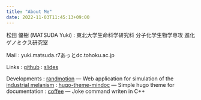 ```yaml
---
title: "About Me"
date: 2022-11-03T11:45:13+09:00
---
```


松田 優樹 (MATSUDA Yuki)
:	東北大学生命科学研究科 分子化学生物学専攻 進化ゲノミクス研究室

Mail
:	yuki.matsuda.r7あっとdc.tohoku.ac.jp

Links
:	[github](https://github.com/ymat2/)
:	[slides](https://ymat2.github.io/slides/)

Developments
: [randmotion](https://ymat2.github.io/randomotion/)
  &mdash; Web application for simulation of the [industrial melanism](https://en.wikipedia.org/wiki/Industrial_melanism)
:	[hugo-theme-mindoc](https://github.com/ymat2/hugo-theme-mindoc)
  &mdash; Simple hugo theme for documentation
:	[coffee](https://github.com/ymat2/coffee)
  &mdash; Joke command writen in C++
